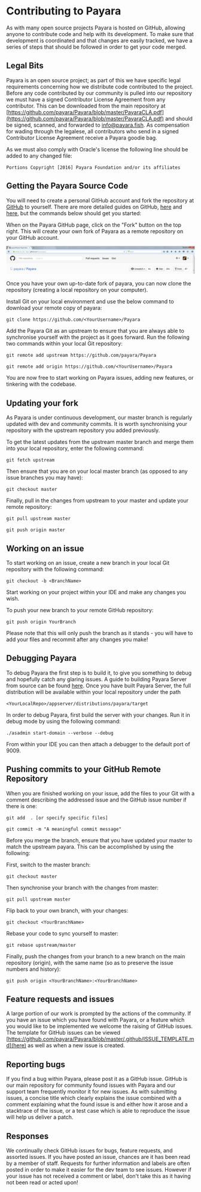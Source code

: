 # Contributing to Payara

As with many open source projects Payara is hosted on GitHub, allowing anyone to contribute code and help with its development. To make sure that development is coordinated and that changes are easily tracked, we have a series of steps that should be followed in order to get your code merged.

## Legal Bits
Payara is an open source project; as part of this we have specific legal requirements concerning how we distribute code contributed to the project. Before any code contributed by our community is pulled into our repository we must have a signed Contributor License Agreement from any contributor. This can be downloaded from the main repository at [https://github.com/payara/Payara/blob/master/PayaraCLA.pdf](https://github.com/payara/Payara/blob/master/PayaraCLA.pdf) and should be signed, scanned, and forwarded to [info@payara.fish](mailto:info@payara.fish). As compensation for wading through the legalese, all contributors who send in a signed Contributor License Agreement receive a Payara goodie bag.

As we must also comply with Oracle's license the following line should be added to any changed file:

```
Portions Copyright [2016] Payara Foundation and/or its affiliates
```

## Getting the Payara Source Code
You will need to create a personal GitHub account and fork the repository at [GitHub](https://github.com/payara/payara.git) to yourself. There are more detailed guides on GitHub, [here](https://guides.github.com/activities/forking/) and [here](https://guides.github.com/activities/contributing-to-open-source/), but the commands below should get you started:

When on the Payara GitHub page, click on the "Fork" button on the top right. This will create your own fork of Payara as a remote repository on your GitHub account.

![](../images/forkingpayarafromgit.png)

Once you have your own up-to-date fork of payara, you can now clone the repository (creating a local repository on your computer).

Install Git on your local environment and use the below command to download your remote copy of payara:

```
git clone https://github.com/<YourUsername>/Payara
```

Add the Payara Git as an upstream to ensure that you are always able to synchronise yourself with the project as it goes forward. Run the following two commands within your local Git repository:

```
git remote add upstream https://github.com/payara/Payara
```

```
git remote add origin https://github.com/<YourUsername>/Payara
```

You are now free to start working on Payara issues, adding new features, or tinkering with the codebase.
## Updating your fork
As Payara is under continuous development, our master branch is regularly updated with dev and community commits. It is worth synchronising your repository with the upstream repository you added previously.

To get the latest updates from the upstream master branch and merge them into your local repository, enter the following command:

```
git fetch upstream
```

Then ensure that you are on your local master branch (as opposed to any issue branches you may have):

```
git checkout master
```

Finally, pull in the changes from upstream to your master and update your remote repository:

```
git pull upstream master
```

```
git push origin master
```

## Working on an issue
To start working on an issue, create a new branch in your local Git repository with the following command:

```
git checkout -b <BranchName>
```

Start working on your project within your IDE and make any changes you wish.

To push your new branch to your remote GitHub repository:

```
git push origin YourBranch
```

Please note that this will only push the branch as it stands - you will have to add your files and recommit after any changes you make!

## Debugging Payara

To debug Payara the first step is to build it, to give you something to debug and hopefully catch any glaring issues. A guide to building Payara Server from source can be found [here](https://github.com/payara/Payara/wiki/Build-Instructions).
Once you have built Payara Server, the full distribution will be available within your local repository under the path

```
<YourLocalRepo>/appserver/distributions/payara/target
```

In order to debug Payara, first build the server with your changes. Run it in debug mode by using the following command:

```
./asadmin start-domain --verbose --debug
```

From within your IDE you can then attach a debugger to the default port of 9009.

## Pushing commits to your GitHub Remote Repository

When you are finished working on your issue, add the files to your Git with a comment describing the addressed issue and the GitHub issue number if there is one:

```
git add  . [or specify specific files]
```

```
git commit -m "A meaningful commit message"
```

Before you merge the branch, ensure that you have updated your master to match the upstream payara. This can be accomplished by using the following:

First, switch to the master branch:

```
git checkout master
```

Then synchronise your branch with the changes from master:

```
git pull upstream master
```

Flip back to your own branch, with your changes:

```
git checkout <YourBranchName>
```

Rebase your code to sync yourself to master:

```
git rebase upstream/master
```

Finally, push the changes from your branch to a new branch on the main repository (origin), with the same name (so as to preserve the issue numbers and history):

```
git push origin <YourBranchName>:<YourBranchName>
```

## Feature requests and issues

A large portion of our work is prompted by the actions of the community. If you have an issue which you have found with Payara, or a feature which you would like to be implemented we welcome the raising of GitHub issues. The template for GitHub issues can be viewed [https://github.com/payara/Payara/blob/master/.github/ISSUE_TEMPLATE.md](here) as well as when a new issue is created.

## Reporting bugs

If you find a bug within Payara, please post it as a GitHub issue. GitHub is our main repository for community found issues with Payara and our support team frequently monitor it for new issues. As with submitting issues, a concise title which clearly explains the issue combined with a comment explaining what the found issue is and either how it arose and a stacktrace of the issue, or a test case which is able to reproduce the issue will help us deliver a patch.

## Responses

We continually check GitHub issues for bugs, feature requests, and assorted issues. If you have posted an issue, chances are it has been read by a member of staff. Requests for further information and labels are often posted in order to make it easier for the dev team to see issues. However if your issue has not received a comment or label, don't take this as it having not been read or acted upon!
